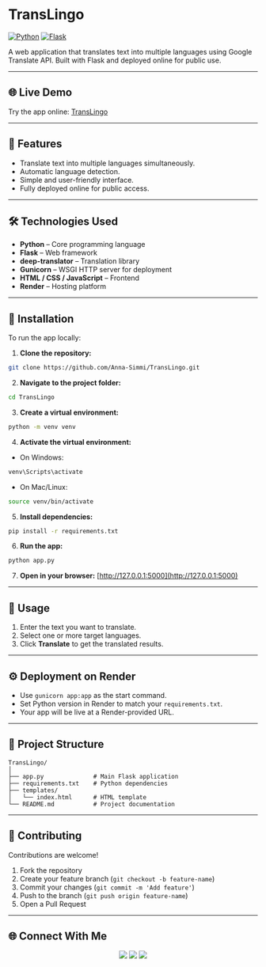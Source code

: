 
# TransLingo

[![Python](https://img.shields.io/badge/Python-3.13-blue)](https://www.python.org/)
[![Flask](https://img.shields.io/badge/Flask-3.1.1-orange)](https://flask.palletsprojects.com/)

A web application that translates text into multiple languages using Google Translate API. Built with Flask and deployed online for public use.

---

## 🌐 Live Demo
Try the app online: [TransLingo](https://translingo-tmlh.onrender.com)

---

## 🚀 Features
- Translate text into multiple languages simultaneously.
- Automatic language detection.
- Simple and user-friendly interface.
- Fully deployed online for public access.

---

## 🛠 Technologies Used
- **Python** – Core programming language  
- **Flask** – Web framework  
- **deep-translator** – Translation library  
- **Gunicorn** – WSGI HTTP server for deployment  
- **HTML / CSS / JavaScript** – Frontend  
- **Render** – Hosting platform  

---

## 💾 Installation

To run the app locally:

1. **Clone the repository:**  
```bash
git clone https://github.com/Anna-Simmi/TransLingo.git
````

2. **Navigate to the project folder:**

```bash
cd TransLingo
```

3. **Create a virtual environment:**

```bash
python -m venv venv
```

4. **Activate the virtual environment:**

* On Windows:

```bash
venv\Scripts\activate
```

* On Mac/Linux:

```bash
source venv/bin/activate
```

5. **Install dependencies:**

```bash
pip install -r requirements.txt
```

6. **Run the app:**

```bash
python app.py
```

7. **Open in your browser:**
   [http://127.0.0.1:5000](http://127.0.0.1:5000)

---

## 📝 Usage

1. Enter the text you want to translate.
2. Select one or more target languages.
3. Click **Translate** to get the translated results.

---

## ⚙️ Deployment on Render

* Use `gunicorn app:app` as the start command.
* Set Python version in Render to match your `requirements.txt`.
* Your app will be live at a Render-provided URL.

---

## 📁 Project Structure

```
TransLingo/
│
├── app.py              # Main Flask application
├── requirements.txt    # Python dependencies
├── templates/
│   └── index.html      # HTML template
└── README.md           # Project documentation
```

---

## 🙌 Contributing

Contributions are welcome!

1. Fork the repository
2. Create your feature branch (`git checkout -b feature-name`)
3. Commit your changes (`git commit -m 'Add feature'`)
4. Push to the branch (`git push origin feature-name`)
5. Open a Pull Request

---

## 🌐 Connect With Me

<p align="center">
  <a href="https://github.com/Anna-Simmi"><img src="https://img.shields.io/badge/GitHub-%23121011.svg?&style=for-the-badge&logo=github&logoColor=white" /></a>
  <a href="https://www.linkedin.com/in/anna-simmi-m-d-797ba8339"><img src="https://img.shields.io/badge/LinkedIn-%230077B5.svg?&style=for-the-badge&logo=linkedin&logoColor=white" /></a>
  <a href="annasimmim@gmail.com"><img src="https://img.shields.io/badge/Email-D14836?style=for-the-badge&logo=gmail&logoColor=white" /></a>
</p>  





